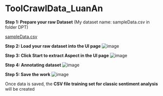 # ToolCrawlData_LuanAn

**Step 1: Prepare your raw Dataset** (My dataset name: sampleData.csv in folder DPT)

[sampleData.csv](https://github.com/user-attachments/files/16404231/sampleData.csv)

**Step 2: Load your raw dataset into the UI page**
![image](https://github.com/user-attachments/assets/13e1098b-6124-4e96-a841-9e6b2f55940d)

**Step 3: Click Start to extract Aspect in the UI page**
![image](https://github.com/user-attachments/assets/fc7a0c91-eaa7-4ff1-a247-104893abe77b)

**Step 4: Annotating dataset**
![image](https://github.com/user-attachments/assets/7d8c545c-d9ca-439d-a222-f63627a147bc)

**Step 5: Save the work**
![image](https://github.com/user-attachments/assets/928d676d-d071-4131-a3b6-ab959436c172)

Once data is saved, the **CSV file training set for classic sentiment analysis** will be created
